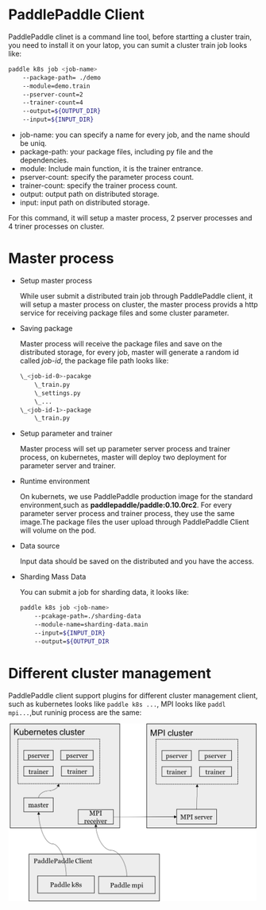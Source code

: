 
# PaddlePaddle Client
PaddlePaddle clinet is a command line tool, before startting a cluster train, you need to install it on your latop, you can sumit a cluster train job looks like:

```bash
paddle k8s job <job-name>
    --package-path= ./demo
    --module=demo.train
    --pserver-count=2
    --trainer-count=4
    --output=${OUTPUT_DIR}
    --input=${INPUT_DIR}
```

- job-name: you can specify a name for every job, and the name should be uniq.
- package-path: your package files, including py file and the dependencies.
- module: Include main function, it is the trainer entrance.
- pserver-count: specify the parameter process count.
- trainer-count: specify the trainer process count.
- output: output path on distributed storage.
- input: input path on distributed storage.

For this command, it will setup a master process, 2 pserver processes and 4 triner processes on cluster.

# Master process
- Setup master process

  While user submit a distributed train job through PaddlePaddle client, it will setup a master process on cluster, the master process provids a http service for receiving package files and some cluster parameter.

- Saving package

  Master process will receive the package files and save on the distributed storage, for every job, master will generate a random id called *job-id*, the package file path looks like:
  ```bash
  \_<job-id-0>-pacakge
      \_train.py
      \_settings.py
      \_...
  \_<job-id-1>-package
      \_train.py
  ```

- Setup parameter and trainer

  Master process will set up parameter server process and trainer process, on kubernetes, master will deploy two deployment for parameter server and trainer.


- Runtime environment

  On kubernets, we use PaddlePaddle production image for the standard environment,such as **paddlepaddle/paddle:0.10.0rc2**. For every parameter server process and trainer process, they use the same image.The package files the user upload through PaddlePaddle Client will volume on the pod.

- Data source

  Input data should be saved on the distributed and you have the access.

- Sharding Mass Data

  You can submit a job for sharding data, it looks like:
  ```bash
  paddle k8s job <job-name>
      --pcakage-path=./sharding-data
      --module-name=sharding-data.main
      --input=${INPUT_DIR}
      --output=${OUTPUT_DIR
  ```

# Different cluster management

PaddlePaddle client support plugins for different cluster management client, such as kubernetes looks like `paddle k8s ...`, MPI looks like `paddl mpi...`,but runinig process are the same:

<img src="./submit-job.png" width="500">
